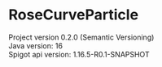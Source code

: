# RoseCurveParticle
Project version 0.2.0 (Semantic Versioning)<br>
Java version: 16<br>
Spigot api version: 1.16.5-R0.1-SNAPSHOT<br>

